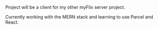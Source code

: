 Project will be a client for my other myFlix server project.

Currently working with the MERN stack and learning to use Parcel and React.